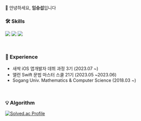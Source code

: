 👋 안녕하세요, **임승섭**입니다 

### 🛠️ Skills

<img src="https://img.shields.io/badge/C-A8B9CC?style=for-the-badge&logo=c&logoColor=white"> <img src="https://img.shields.io/badge/C++-00599C?style=for-the-badge&logo=cplusplus&logoColor=white"> <img src="https://img.shields.io/badge/Swift-F05138?style=for-the-badge&logo=swift&logoColor=white">

<br>

### 📖 Experience
- 새싹 iOS 앱개발자 데뷔 과정 3기 (2023.07 ~)
- 앨런 Swift 문법 마스터 스쿨 21기 (2023.05 ~2023.06)
- Sogang Univ. Mathematics & Computer Science (2018.03 ~)

<br>

### 💡 Algorithm
[![Solved.ac Profile](http://mazassumnida.wtf/api/v2/generate_badge?boj=limss9076)](https://solved.ac/limss9076/)
